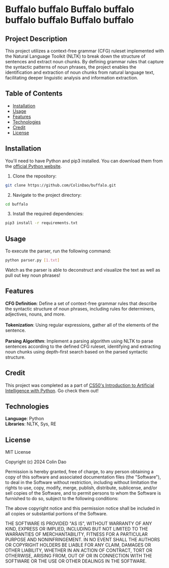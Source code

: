 # Buffalo buffalo Buffalo buffalo buffalo buffalo Buffalo buffalo

## Project Description

This project utilizes a context-free grammar (CFG) ruleset implemented with the Natural Language Toolkit (NLTK) to break down the structure of sentences and extract noun chunks. 
By defining grammar rules that capture the syntactic patterns of noun phrases, the project enables the identification and extraction of noun chunks from natural language text, 
facilitating deeper linguistic analysis and information extraction.

## Table of Contents

- [Installation](#installation)
- [Usage](#usage)
- [Features](#features)
- [Technologies](#technologies)
- [Credit](#credit)
- [License](#license)

## Installation

You'll need to have Python and pip3 installed. You can download them from the [official Python website](https://www.python.org/downloads/).

1. Clone the repository:

```bash
git clone https://github.com/ColinDao/buffalo.git
```

2. Navigate to the project directory:

```bash
cd buffalo
```

3. Install the required dependencies:

```bash
pip3 install -r requirements.txt
```

## Usage

To execute the parser, run the following command:

```bash
python parser.py [1.txt]
```

Watch as the parser is able to deconstruct and visualize the text as well as pull out key noun phrases!

## Features

**CFG Definition**: Define a set of context-free grammar rules that describe the syntactic structure of noun phrases, 
including rules for determiners, adjectives, nouns, and more. <br />
<br />
**Tokenization**: Using regular expressions, gather all of the elements of the sentence. <br />
<br />
**Parsing Algorithm**: Implement a parsing algorithm using NLTK to parse sentences according to the defined CFG ruleset, 
identifying and extracting noun chunks using depth-first search based on the parsed syntactic structure.

## Credit

This project was completed as a part of [CS50's Introduction to Artificial Intelligence with Python](https://cs50.harvard.edu/ai/2024/). Go check them out!

## Technologies
**Language**: Python <br />
**Libraries**: NLTK, Sys, RE

## License

MIT License

Copyright (c) 2024 Colin Dao

Permission is hereby granted, free of charge, to any person obtaining a copy
of this software and associated documentation files (the "Software"), to deal
in the Software without restriction, including without limitation the rights
to use, copy, modify, merge, publish, distribute, sublicense, and/or sell
copies of the Software, and to permit persons to whom the Software is
furnished to do so, subject to the following conditions:

The above copyright notice and this permission notice shall be included in all
copies or substantial portions of the Software.

THE SOFTWARE IS PROVIDED "AS IS", WITHOUT WARRANTY OF ANY KIND, EXPRESS OR
IMPLIED, INCLUDING BUT NOT LIMITED TO THE WARRANTIES OF MERCHANTABILITY,
FITNESS FOR A PARTICULAR PURPOSE AND NONINFRINGEMENT. IN NO EVENT SHALL THE
AUTHORS OR COPYRIGHT HOLDERS BE LIABLE FOR ANY CLAIM, DAMAGES OR OTHER
LIABILITY, WHETHER IN AN ACTION OF CONTRACT, TORT OR OTHERWISE, ARISING FROM,
OUT OF OR IN CONNECTION WITH THE SOFTWARE OR THE USE OR OTHER DEALINGS IN THE
SOFTWARE.
